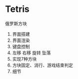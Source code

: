 Tetris
===============
俄罗斯方块
1. 界面搭建
2. 界面渲染
3. 键盘控制
4. 左移 右移 旋转 坠落
5. 实现7种方块
6. 方块固定、消行、游戏结束判定
7. 细节